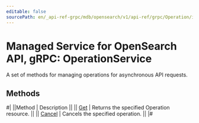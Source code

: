 ```yaml
---
editable: false
sourcePath: en/_api-ref-grpc/mdb/opensearch/v1/api-ref/grpc/Operation/index.md
---
```


# Managed Service for OpenSearch API, gRPC: OperationService

A set of methods for managing operations for asynchronous API requests.

## Methods

#|
||Method | Description ||
|| [Get](get.md) | Returns the specified Operation resource. ||
|| [Cancel](cancel.md) | Cancels the specified operation. ||
|#